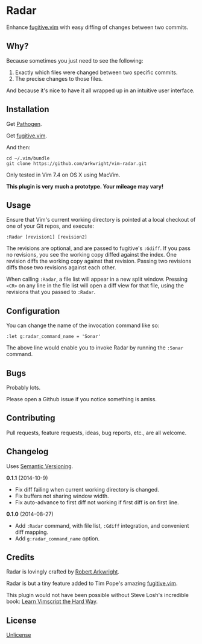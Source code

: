 # Radar

Enhance [fugitive.vim](https://github.com/tpope/vim-fugitive) with easy diffing
of changes between two commits.

## Why?

Because sometimes you just need to see the following:

1. Exactly which files were changed between two specific commits.
1. The precise changes to those files.

And because it's nice to have it all wrapped up in an intuitive user interface.

## Installation

Get [Pathogen](https://github.com/tpope/vim-pathogen).

Get [fugitive.vim](https://github.com/tpope/vim-fugitive).

And then:

    cd ~/.vim/bundle
    git clone https://github.com/arkwright/vim-radar.git

Only tested in Vim 7.4 on OS X using MacVim.

**This plugin is very much a prototype. Your mileage may vary!**

## Usage

Ensure that Vim's current working directory is pointed at a local checkout of
one of your Git repos, and execute:

    :Radar [revision1] [revision2]

The revisions are optional, and are passed to fugitive's `:Gdiff`. If you pass
no revisions, you see the working copy diffed against the index. One revision
diffs the working copy against that revision. Passing two revisions diffs those
two revisions against each other.

When calling `:Radar`, a file list will appear in a new split window. Pressing
`<CR>` on any line in the file list will open a diff view for that file, using
the revisions that you passed to `:Radar`.

## Configuration

You can change the name of the invocation command like so:

    :let g:radar_command_name = 'Sonar'

The above line would enable you to invoke Radar by running the `:Sonar` command.

## Bugs

Probably lots.

Please open a Github issue if you notice something is amiss.

## Contributing

Pull requests, feature requests, ideas, bug reports, etc., are all welcome.

## Changelog

Uses [Semantic Versioning](http://semver.org/).

**0.1.1** (2014-10-9)

* Fix diff failing when current working directory is changed.
* Fix buffers not sharing window width.
* Fix auto-advance to first diff not working if first diff is on first line.

**0.1.0** (2014-08-27)

* Add `:Radar` command, with file list, `:Gdiff` integration, and convenient
  diff mapping.
* Add `g:radar_command_name` option.

## Credits

Radar is lovingly crafted by [Robert
Arkwright](https://github.com/arkwright).

Radar is but a tiny feature added to Tim Pope's amazing
[fugitive.vim](https://github.com/tpope/vim-fugitive).

This plugin would not have been possible without Steve Losh's incredible book:
[Learn Vimscript the Hard
Way](http://learnvimscriptthehardway.stevelosh.com/).

## License

[Unlicense](http://unlicense.org/)
